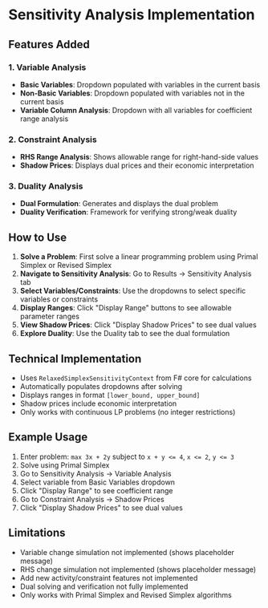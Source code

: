 # Sensitivity Analysis Implementation

## Features Added

### 1. Variable Analysis
- **Basic Variables**: Dropdown populated with variables in the current basis
- **Non-Basic Variables**: Dropdown populated with variables not in the current basis  
- **Variable Column Analysis**: Dropdown with all variables for coefficient range analysis

### 2. Constraint Analysis
- **RHS Range Analysis**: Shows allowable range for right-hand-side values
- **Shadow Prices**: Displays dual prices and their economic interpretation

### 3. Duality Analysis
- **Dual Formulation**: Generates and displays the dual problem
- **Duality Verification**: Framework for verifying strong/weak duality

## How to Use

1. **Solve a Problem**: First solve a linear programming problem using Primal Simplex or Revised Simplex
2. **Navigate to Sensitivity Analysis**: Go to Results → Sensitivity Analysis tab
3. **Select Variables/Constraints**: Use the dropdowns to select specific variables or constraints
4. **Display Ranges**: Click "Display Range" buttons to see allowable parameter ranges
5. **View Shadow Prices**: Click "Display Shadow Prices" to see dual values
6. **Explore Duality**: Use the Duality tab to see the dual formulation

## Technical Implementation

- Uses `RelaxedSimplexSensitivityContext` from F# core for calculations
- Automatically populates dropdowns after solving
- Displays ranges in format `[lower_bound, upper_bound]`
- Shadow prices include economic interpretation
- Only works with continuous LP problems (no integer restrictions)

## Example Usage

1. Enter problem: `max 3x + 2y` subject to `x + y <= 4`, `x <= 2`, `y <= 3`
2. Solve using Primal Simplex
3. Go to Sensitivity Analysis → Variable Analysis
4. Select variable from Basic Variables dropdown
5. Click "Display Range" to see coefficient range
6. Go to Constraint Analysis → Shadow Prices
7. Click "Display Shadow Prices" to see dual values

## Limitations

- Variable change simulation not implemented (shows placeholder message)
- RHS change simulation not implemented (shows placeholder message)  
- Add new activity/constraint features not implemented
- Dual solving and verification not fully implemented
- Only works with Primal Simplex and Revised Simplex algorithms